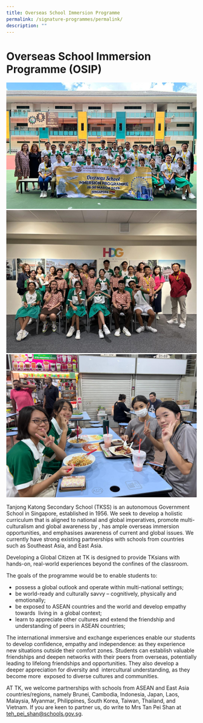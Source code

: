 ```yaml
---
title: Overseas School Immersion Programme
permalink: /signature-programmes/permalink/
description: ""
---
```

Overseas School Immersion Programme (OSIP)
====================
![](/images/osip(2).JPG)
![](/images/osip(1).jpeg)
![](/images/osip(3).jpeg)

Tanjong Katong Secondary School (TKSS) is an autonomous Government School in Singapore, established in 1956. We seek to develop a holistic curriculum that is aligned to national and global imperatives, promote multi-culturalism and global awareness by , has ample overseas immersion opportunities, and emphasises awareness of current and global issues. We currently have strong existing partnerships with schools from countries such as Southeast Asia, and East Asia.

Developing a Global Citizen at TK is designed to provide TKsians with hands-on, real-world experiences beyond the confines of the classroom.

The goals of the programme would be to enable students to:

* possess a global outlook and operate within multi-national settings;
* be world-ready and culturally savvy – cognitively, physically and emotionally;
* be exposed to ASEAN countries and the world and develop empathy towards  living in  a global context;
* learn to appreciate other cultures and extend the friendship and understanding of peers in ASEAN countries;

The international immersive and exchange experiences enable our students to develop confidence, empathy and independence: as they experience new situations outside their comfort zones. Students can establish valuable friendships and deepen networks with their peers from overseas, potentially leading to lifelong friendships and opportunities. They also develop a deeper appreciation for diversity and  intercultural understanding, as they become more  exposed to diverse cultures and communities.

AT TK, we welcome partnerships with schools from ASEAN and East Asia countries/regions, namely Brunei, Cambodia, Indonesia, Japan, Laos, Malaysia, Myanmar, Philippines, South Korea, Taiwan, Thailand, and Vietnam. If you are keen to partner us, do write to Mrs Tan Pei Shan at [teh\_pei\_shan@schools.gov.sg](mailto:teh_pei_shan@schools.gov.sg).
